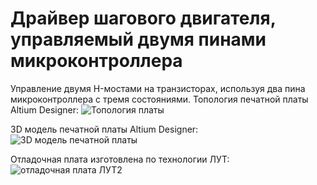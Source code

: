 # Драйвер шагового двигателя, управляемый двумя пинами микроконтроллера
Управление двумя H-мостами на транзисторах, используя два пина микроконтроллера с тремя состояниями.
Топология печатной платы Altium Designer:
![Топология платы](https://user-images.githubusercontent.com/107491147/180859369-2ededb11-29a9-4ffa-9b47-0795364b08c4.jpg)

3D модель печатной платы Altium Designer:
![3D модель печатной платы](https://user-images.githubusercontent.com/107491147/180858299-2924f81b-b42e-4d4d-9349-16fe295ebd9f.jpg)

Отладочная плата изготовлена по технологии ЛУТ:
![отладочная плата ЛУТ2](https://user-images.githubusercontent.com/107491147/180856777-ffb5d63b-cd90-429a-af0f-fca7a33ca419.jpg)
